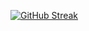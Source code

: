 [![GitHub Streak](https://streak-stats.demolab.com/?user=twrwr&theme=cyber_streakglow)](https://git.io/streak-stats)
